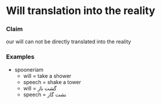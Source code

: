 # Will translation into the reality

### Claim

our will can not be directly translated into the reality

### Examples

- spooneriam
  - will = take a shower
  - speech = shake a tower
  - will = گشت ناز
  - speech = نشت گاز



